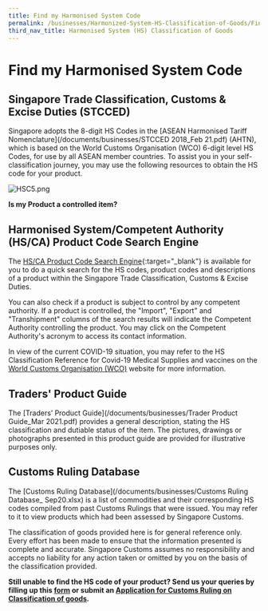 ```yaml
---
title: Find my Harmonised System Code
permalink: /businesses/Harmonized-System-HS-Classification-of-Goods/Find-my-code
third_nav_title: Harmonised System (HS) Classification of Goods
---
```


# Find my Harmonised System Code

## Singapore Trade Classification, Customs & Excise Duties (STCCED)

Singapore adopts the 8-digit HS Codes in the  [ASEAN Harmonised Tariff Nomenclature](/documents/businesses/STCCED 2018_Feb 21.pdf)  (AHTN), which is based on the World Customs Organisation (WCO) 6-digit level HS Codes, for use by all ASEAN member countries. To assist you in your self-classification journey, you may use the following resources to obtain the HS code for your product.

![HSC5.png](/images/HSC5.png)

**Is my Product a controlled item?**
  
## Harmonised System/Competent Authority (HS/CA) Product Code Search Engine

The [HS/CA Product Code Search Engine](https://www.tradenet.gov.sg/tradenet/portlets/search/searchHSCA/searchInitHSCA.do){:target="_blank"} is available for you to do a quick search for the HS codes, product codes and descriptions of a product within the Singapore Trade Classification, Customs & Excise Duties.

You can also check if a product is subject to control by any competent authority. If a product is controlled, the "Import", "Export" and "Transhipment" columns of the search results will indicate the Competent Authority controlling the product. You may click on the Competent Authority's acronym to access its contact information.

In view of the current COVID-19 situation, you may refer to the HS Classification Reference for Covid-19 Medical Supplies and vaccines on the [World Customs Organisation (WCO)](/documents/businesses/HS-classification-reference-vaccines-_Feb_2021.pdf) website for more information.

## Traders' Product Guide

The  [Traders’ Product Guide](/documents/businesses/Trader Product Guide_Mar 2021.pdf) provides a general description, stating the HS classification and dutiable status of the item. The pictures, drawings or photographs presented in this product guide are provided for illustrative purposes only.

## Customs Ruling Database

The [Customs Ruling Database](/documents/businesses/Customs Ruling Database_ Sep20.xlsx) is a list of commodities and their corresponding HS codes compiled from past Customs Rulings that were issued. You may refer to it to view products which had been assessed by Singapore Customs.

The classification of goods provided here is for general reference only. Every effort has been made to ensure that the information presented is complete and accurate. Singapore Customs assumes no responsibility and accepts no liability for any action taken or omitted by you on the basis of the classification provided.

**Still unable to find the HS code of your product? Send us your queries by filling up this  [form](https://form.gov.sg/5e6713af65cca600110d2d43)[](https://form.gov.sg/5e6713af65cca600110d2d43)  or submit an  [Application for Customs Ruling on Classification of goods](https://form.gov.sg/#!/5cac414bd5e3800010c7ac68)_._**
